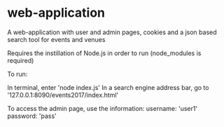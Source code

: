 # web-application
A web-application with user and admin pages, cookies and a json based search tool for events and venues


Requires the instillation of Node.js in order to run (node_modules is required)

To run:

In terminal, enter 'node index.js'
In a search engine address bar, go to '127.0.0.1:8090/events2017/index.html'

To access the admin page, use the information:
username: 'user1'
password: 'pass'
